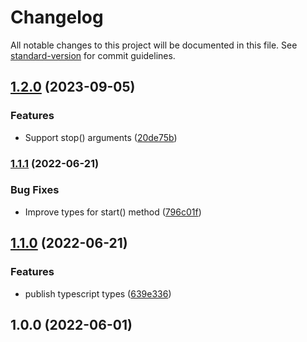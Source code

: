 # Changelog

All notable changes to this project will be documented in this file. See [standard-version](https://github.com/conventional-changelog/standard-version) for commit guidelines.

## [1.2.0](https://github.com/digidem/start-stop-state-machine/compare/v1.1.1...v1.2.0) (2023-09-05)

### Features

- Support stop() arguments ([20de75b](https://github.com/digidem/start-stop-state-machine/commit/20de75b908f9acc3727d798ca16029af9709bc4c))

### [1.1.1](https://github.com/digidem/start-stop-state-machine/compare/v1.1.0...v1.1.1) (2022-06-21)

### Bug Fixes

- Improve types for start() method ([796c01f](https://github.com/digidem/start-stop-state-machine/commit/796c01f2570e7f877eb7474cdb6917c7a74bfb10))

## [1.1.0](https://github.com/digidem/start-stop-state-machine/compare/v1.0.0...v1.1.0) (2022-06-21)

### Features

- publish typescript types ([639e336](https://github.com/digidem/start-stop-state-machine/commit/639e336802e5304537e6934b37e72976c4c28aa1))

## 1.0.0 (2022-06-01)
